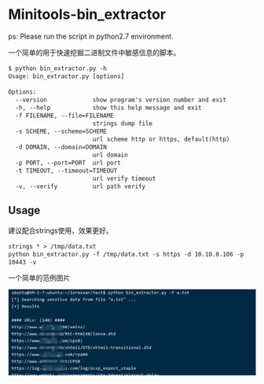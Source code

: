 # Minitools-bin_extractor

ps: Please run the script in python2.7 environment.



一个简单的用于快速挖掘二进制文件中敏感信息的脚本。

```
$ python bin_extractor.py -h
Usage: bin_extractor.py [options]

Options:
  --version             show program's version number and exit
  -h, --help            show this help message and exit
  -f FILENAME, --file=FILENAME
                        strings dump file
  -s SCHEME, --scheme=SCHEME
                        url scheme http or https, default(http)
  -d DOMAIN, --domain=DOMAIN
                        url domain
  -p PORT, --port=PORT  url port
  -t TIMEOUT, --timeout=TIMEOUT
                        url verify timeout
  -v, --verify          url path verify

```



## Usage

建议配合strings使用，效果更好。

```
strings * > /tmp/data.txt
python bin_extractor.py -f /tmp/data.txt -s https -d 10.10.0.106 -p 10443 -v
```

一个简单的范例图片

![image-20200824162332360](./image-20200824162332360.png)